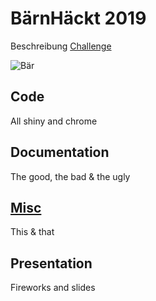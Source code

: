 # BärnHäckt 2019
Beschreibung [Challenge](https://www.bernhackt.ch/bfh-4/)

![Bär](https://www.bernhackt.ch/wp-content/uploads/bear_animiert_gelb-3.gif)
## Code

All shiny and chrome

## Documentation

The good, the bad & the ugly

## [Misc](https://www.youtube.com/watch?v=dQw4w9WgXcQ)

This & that

## Presentation

Fireworks and slides
